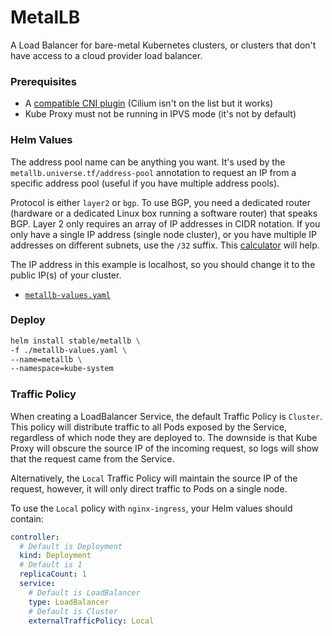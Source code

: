 # MetalLB

A Load Balancer for bare-metal Kubernetes clusters, or clusters that don't have access to a cloud
provider load balancer.

### Prerequisites

  - A [compatible CNI plugin](https://metallb.universe.tf/installation/network-addons) (Cilium isn't on the list but it works)
  - Kube Proxy must not be running in IPVS mode (it's not by default)

### Helm Values

The address pool name can be anything you want. It's used by the `metallb.universe.tf/address-pool`
annotation to request an IP from a specific address pool (useful if you have multiple address
pools).

Protocol is either `layer2` or `bgp`. To use BGP, you need a dedicated router (hardware or a
dedicated Linux box running a software router) that speaks BGP. Layer 2 only requires an array of IP
addresses in CIDR notation. If you only have a single IP address (single node cluster), or you have
multiple IP addresses on different subnets, use the `/32` suffix. This [calculator](https://www.ipaddressguide.com/cidr)
will help.

The IP address in this example is localhost, so you should change it to the public IP(s) of your
cluster.

  - [`metallb-values.yaml`](./metallb-values.yaml)

### Deploy

```bash
helm install stable/metallb \
-f ./metallb-values.yaml \
--name=metallb \
--namespace=kube-system
```

### Traffic Policy

When creating a LoadBalancer Service, the default Traffic Policy is `Cluster`. This policy will
distribute traffic to all Pods exposed by the Service, regardless of which node they are deployed
to. The downside is that Kube Proxy will obscure the source IP of the incoming request, so logs
will show that the request came from the Service.

Alternatively, the `Local` Traffic Policy will maintain the source IP of the request, however, it
will only direct traffic to Pods on a single node.

To use the `Local` policy with `nginx-ingress`, your Helm values should contain:

```yaml
controller:
  # Default is Deployment
  kind: Deployment
  # Default is 1
  replicaCount: 1
  service:
    # Default is LoadBalancer
    type: LoadBalancer
    # Default is Cluster
    externalTrafficPolicy: Local
```
